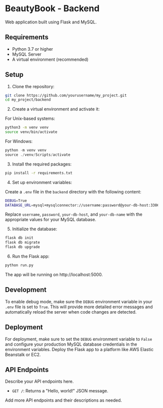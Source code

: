 # BeautyBook - Backend

Web application built using Flask and MySQL.

## Requirements

- Python 3.7 or higher
- MySQL Server
- A virtual environment (recommended)

## Setup

1. Clone the repository:

```bash
git clone https://github.com/yourusername/my_project.git
cd my_project/backend
```

2. Create a virtual environment and activate it:

For Unix-based systems:
```bash
python3 -m venv venv
source venv/bin/activate
```

For Windows:

```powershell
python -m venv venv
source ./venv/Scripts/activate
```

3. Install the required packages:

```bash
pip install -r requirements.txt
```

4. Set up environment variables:

Create a `.env` file in the `backend` directory with the following content:

```bash
DEBUG=True
DATABASE_URL=mysql+mysqlconnector://username:password@your-db-host:3306/your-db-name
```

Replace `username`, `password`, `your-db-host`, and `your-db-name` with the appropriate values for your MySQL database.

5. Initialize the database:

```bash
flask db init
flask db migrate
flask db upgrade
```

6. Run the Flask app:

```bash
python run.py
```

The app will be running on http://localhost:5000.

## Development

To enable debug mode, make sure the `DEBUG` environment variable in your `.env` file is set to `True`. This will provide more detailed error messages and automatically reload the server when code changes are detected.

## Deployment

For deployment, make sure to set the `DEBUG` environment variable to `False` and configure your production MySQL database credentials in the environment variables. Deploy the Flask app to a platform like AWS Elastic Beanstalk or EC2.

## API Endpoints

Describe your API endpoints here.

- `GET /`: Returns a "Hello, world!" JSON message.

Add more API endpoints and their descriptions as needed.


